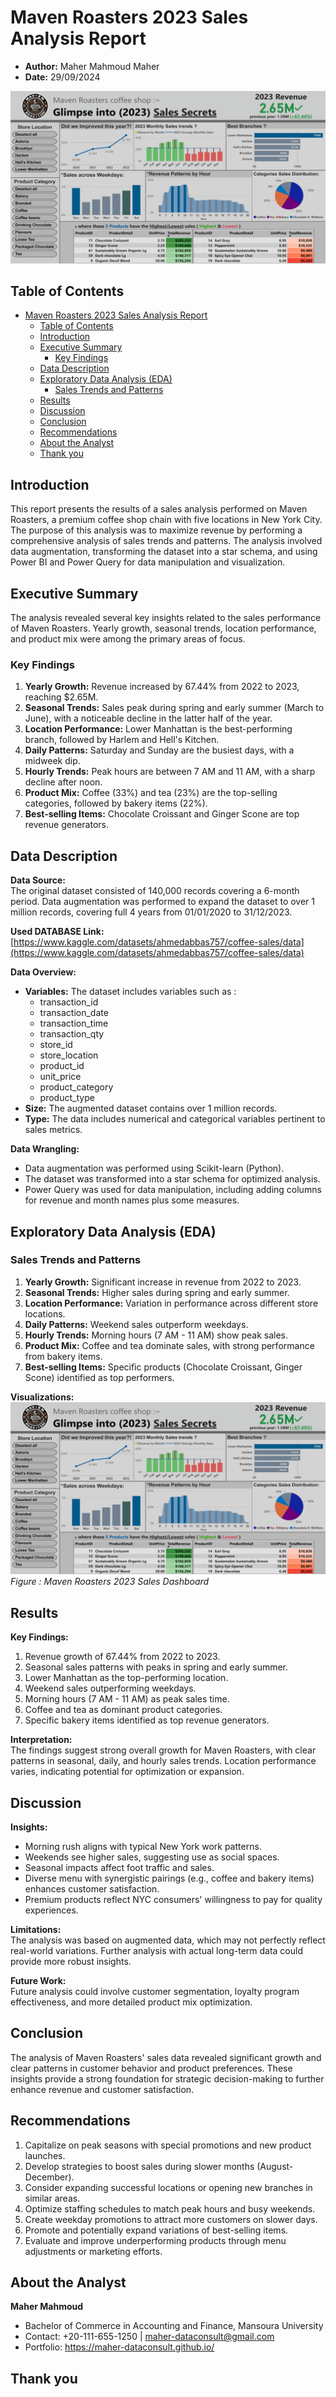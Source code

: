# Maven Roasters 2023 Sales Analysis Report
- **Author:** Maher Mahmoud Maher
- **Date:** 29/09/2024

![Visualization 1](MavenRoasters_Dashboard.png)

## Table of Contents
- [Maven Roasters 2023 Sales Analysis Report](#maven-roasters-2023-sales-analysis-report)
  - [Table of Contents](#table-of-contents)
  - [Introduction](#introduction)
  - [Executive Summary](#executive-summary)
    - [Key Findings](#key-findings)
  - [Data Description](#data-description)
  - [Exploratory Data Analysis (EDA)](#exploratory-data-analysis-eda)
    - [Sales Trends and Patterns](#sales-trends-and-patterns)
  - [Results](#results)
  - [Discussion](#discussion)
  - [Conclusion](#conclusion)
  - [Recommendations](#recommendations)
  - [About the Analyst](#about-the-analyst)
  - [Thank you](#thank-you)

## Introduction
This report presents the results of a sales analysis performed on Maven Roasters, a premium coffee shop chain with five locations in New York City. The purpose of this analysis was to maximize revenue by performing a comprehensive analysis of sales trends and patterns. The analysis involved data augmentation, transforming the dataset into a star schema, and using Power BI and Power Query for data manipulation and visualization.

## Executive Summary
The analysis revealed several key insights related to the sales performance of Maven Roasters. Yearly growth, seasonal trends, location performance, and product mix were among the primary areas of focus.

### Key Findings
1. **Yearly Growth:** Revenue increased by 67.44% from 2022 to 2023, reaching $2.65M.
2. **Seasonal Trends:** Sales peak during spring and early summer (March to June), with a noticeable decline in the latter half of the year.
3. **Location Performance:** Lower Manhattan is the best-performing branch, followed by Harlem and Hell's Kitchen.
4. **Daily Patterns:** Saturday and Sunday are the busiest days, with a midweek dip.
5. **Hourly Trends:** Peak hours are between 7 AM and 11 AM, with a sharp decline after noon.
6. **Product Mix:** Coffee (33%) and tea (23%) are the top-selling categories, followed by bakery items (22%).
7. **Best-selling Items:** Chocolate Croissant and Ginger Scone are top revenue generators.

## Data Description
**Data Source:**  
The original dataset consisted of 140,000 records covering a 6-month period. Data augmentation was performed to expand the dataset to over 1 million records, covering full 4 years from 01/01/2020 to 31/12/2023.

**Used DATABASE Link:** [https://www.kaggle.com/datasets/ahmedabbas757/coffee-sales/data](https://www.kaggle.com/datasets/ahmedabbas757/coffee-sales/data)

**Data Overview:**  
- **Variables:** The dataset includes variables such as :
  - transaction_id
  - transaction_date
  - transaction_time
  - transaction_qty
  - store_id
  - store_location
  - product_id
  - unit_price
  - product_category
  - product_type  
- **Size:** The augmented dataset contains over 1 million records.
- **Type:** The data includes numerical and categorical variables pertinent to sales metrics.

**Data Wrangling:**  
- Data augmentation was performed using Scikit-learn (Python).
- The dataset was transformed into a star schema for optimized analysis.
- Power Query was used for data manipulation, including adding columns for revenue and month names plus some measures.

## Exploratory Data Analysis (EDA)
### Sales Trends and Patterns
1. **Yearly Growth:** Significant increase in revenue from 2022 to 2023.
2. **Seasonal Trends:** Higher sales during spring and early summer.
3. **Location Performance:** Variation in performance across different store locations.
4. **Daily Patterns:** Weekend sales outperform weekdays.
5. **Hourly Trends:** Morning hours (7 AM - 11 AM) show peak sales.
6. **Product Mix:** Coffee and tea dominate sales, with strong performance from bakery items.
7. **Best-selling Items:** Specific products (Chocolate Croissant, Ginger Scone) identified as top performers.

**Visualizations:**  
![Visualization 1](MavenRoasters_Dashboard.png)  
*Figure : Maven Roasters 2023 Sales Dashboard*

## Results
**Key Findings:**  
1. Revenue growth of 67.44% from 2022 to 2023.
2. Seasonal sales patterns with peaks in spring and early summer.
3. Lower Manhattan as the top-performing location.
4. Weekend sales outperforming weekdays.
5. Morning hours (7 AM - 11 AM) as peak sales time.
6. Coffee and tea as dominant product categories.
7. Specific bakery items identified as top revenue generators.

**Interpretation:**  
The findings suggest strong overall growth for Maven Roasters, with clear patterns in seasonal, daily, and hourly sales trends. Location performance varies, indicating potential for optimization or expansion.

## Discussion
**Insights:**  
- Morning rush aligns with typical New York work patterns.
- Weekends see higher sales, suggesting use as social spaces.
- Seasonal impacts affect foot traffic and sales.
- Diverse menu with synergistic pairings (e.g., coffee and bakery items) enhances customer satisfaction.
- Premium products reflect NYC consumers' willingness to pay for quality experiences.

**Limitations:**  
The analysis was based on augmented data, which may not perfectly reflect real-world variations. Further analysis with actual long-term data could provide more robust insights.

**Future Work:**  
Future analysis could involve customer segmentation, loyalty program effectiveness, and more detailed product mix optimization.

## Conclusion
The analysis of Maven Roasters' sales data revealed significant growth and clear patterns in customer behavior and product preferences. These insights provide a strong foundation for strategic decision-making to further enhance revenue and customer satisfaction.

## Recommendations
1. Capitalize on peak seasons with special promotions and new product launches.
2. Develop strategies to boost sales during slower months (August-December).
3. Consider expanding successful locations or opening new branches in similar areas.
4. Optimize staffing schedules to match peak hours and busy weekends.
5. Create weekday promotions to attract more customers on slower days.
6. Promote and potentially expand variations of best-selling items.
7. Evaluate and improve underperforming products through menu adjustments or marketing efforts.

## About the Analyst
**Maher Mahmoud**
- Bachelor of Commerce in Accounting and Finance, Mansoura University
- Contact: +20-111-655-1250 | maher-dataconsult@gmail.com
- Portfolio: https://maher-dataconsult.github.io/

## Thank you